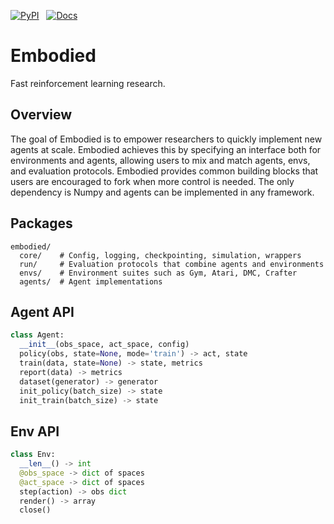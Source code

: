 [![PyPI](https://img.shields.io/pypi/v/embodied.svg)](https://pypi.python.org/pypi/embodied/#history) &nbsp;
[![Docs](https://readthedocs.org/projects/embodied/badge)](https://embodied.readthedocs.org)

# Embodied

Fast reinforcement learning research.

## Overview

The goal of Embodied is to empower researchers to quickly implement new agents
at scale. Embodied achieves this by specifying an interface both for
environments and agents, allowing users to mix and match agents, envs, and
evaluation protocols. Embodied provides common building blocks that users are
encouraged to fork when more control is needed. The only dependency is Numpy
and agents can be implemented in any framework.

## Packages

```
embodied/
  core/    # Config, logging, checkpointing, simulation, wrappers
  run/     # Evaluation protocols that combine agents and environments
  envs/    # Environment suites such as Gym, Atari, DMC, Crafter
  agents/  # Agent implementations
```

## Agent API

```python
class Agent:
  __init__(obs_space, act_space, config)
  policy(obs, state=None, mode='train') -> act, state
  train(data, state=None) -> state, metrics
  report(data) -> metrics
  dataset(generator) -> generator
  init_policy(batch_size) -> state
  init_train(batch_size) -> state
```

## Env API

```python
class Env:
  __len__() -> int
  @obs_space -> dict of spaces
  @act_space -> dict of spaces
  step(action) -> obs dict
  render() -> array
  close()
```
